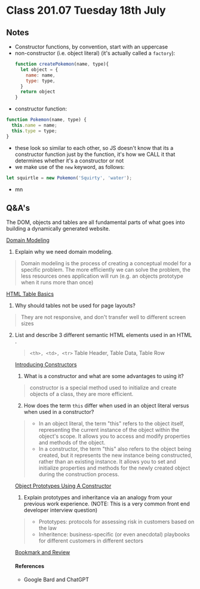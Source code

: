 # Class 201.07 Tuesday 18th July

## Notes
- Constructor functions, by convention, start with an uppercase
- non-constructor (i.e. object literal) (it's actually called a `factory`):
  ```javascript
  function createPokemon(name, type){
    let object = {
      name: name,
      type: type,
    }
    return object
  }
  ```
- constructor function:
```javascript
function Pokemon(name, type) {
  this.name = name;
  this.type = type;
}
```
- these look so similar to each other, so JS doesn't know that its a constructor function just by the function, it's how we CALL it that determines whether it's a constructor or not
- we make use of the `new` keyword, as follows:
```javascript
let squirtle = new Pokemon('Squirty', 'water');
```
- mn

## 

## Q&A's

The DOM, objects and tables are all fundamental parts of what goes into building a dynamically generated website.

[Domain Modeling](https://github.com/codefellows/domain_modeling#domain-modeling)
1. Explain why we need domain modeling.
> Domain modeling is the process of creating a conceptual model for a specific problem. The more efficiently we can solve the problem, the less resources ones application will run (e.g. an objects prototype when it runs more than once)

[HTML Table Basics](https://developer.mozilla.org/en-US/docs/Learn/HTML/Tables/Basics)
1. Why should tables not be used for page layouts?
> They are not responsive, and don't transfer well to different screen sizes
2. List and describe 3 different semantic HTML elements used in an HTML <table>.
> `<th>, <td>, <tr>` Table Header, Table Data, Table Row


[Introducing Constructors](https://developer.mozilla.org/en-US/docs/Learn/JavaScript/Objects/Basics#introducing_constructors)
1. What is a constructor and what are some advantages to using it?
> constructor is a special method used to initialize and create objects of a class, they are more efficient.
2. How does the term `this` differ when used in an object literal versus when used in a constructor?
> - In an object literal, the term "this" refers to the object itself, representing the current instance of the object within the object's scope. It allows you to access and modify properties and methods of the object.
> - In a constructor, the term "this" also refers to the object being created, but it represents the new instance being constructed, rather than an existing instance. It allows you to set and initialize properties and methods for the newly created object during the construction process.



[Object Prototypes Using A Constructor](https://ui.dev/beginners-guide-to-javascript-prototype)
1. Explain prototypes and inheritance via an analogy from your previous work experience. (NOTE: This is a very common front end developer interview question)
> - Prototypes: protocols for assessing risk in customers based on the law
> - Inheritence: business-specific (or even anecdotal) playbooks for different customers in different sectors


[Bookmark and Review](https://developer.mozilla.org/en-US/docs/Learn/HTML/Tables/Advanced)


#### References 
- Google Bard and ChatGPT



